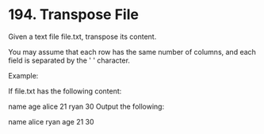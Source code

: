 # 194. Transpose File


Given a text file file.txt, transpose its content.

You may assume that each row has the same number of columns, and each field is separated by the ' ' character.

Example:

If file.txt has the following content:

name age
alice 21
ryan 30
Output the following:

name alice ryan
age 21 30
